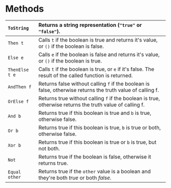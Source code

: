 # Methods #

| `ToString` | Returns a string representation (`"true"` or `"false"`). |
|:-----------|:---------------------------------------------------------|
| `Then t` | Calls `t` if the boolean is true and returns it's value, or `()` if the boolean is false. |
| `Else e` | Calls `e` if the boolean is false and returns it's value, or `()` if the boolean is true. |
| `ThenElse t e` | Calls `t` if the boolean is true, or `e` if it's false. The result of the called function is returned. |
| `AndThen f` | Returns false without calling `f` if the boolean is false, otherwise returns the truth value of calling f. |
| `OrElse f` | Returns true without calling `f` if the boolean is true, otherwise returns the truth value of calling f. |
| `And b` | Returns true if this boolean is true and `b` is true, otherwise false. |
| `Or b` | Returns true if this boolean is true, `b` is true or both, otherwise false. |
| `Xor b` | Returns true if this boolean is true or `b` is true, but not both. |
| `Not` | Returns true if the boolean is false, otherwise it returns true. |
| `Equal other` | Returns true if the `other` value is a boolean and they're both _true_ or both _false_. |